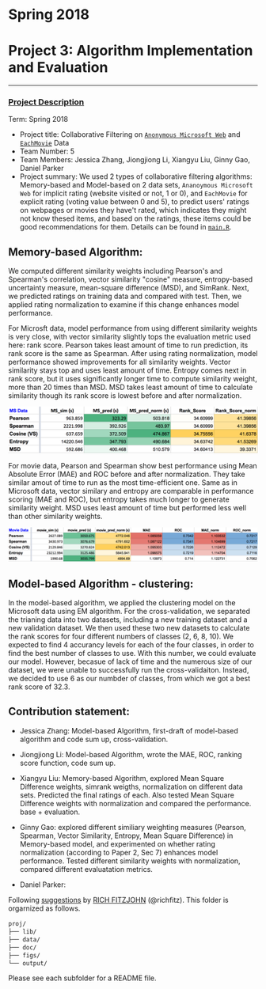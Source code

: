 # Spring 2018


# Project 3: Algorithm Implementation and Evaluation

----


### [Project Description](doc/)

Term: Spring 2018

+ Project title: Collaborative Filtering on [`Anonymous Microsoft Web`](https://archive.ics.uci.edu/ml/datasets/Anonymous+Microsoft+Web+Data) and [`EachMovie`](http://www.gatsby.ucl.ac.uk/~chuwei/data/EachMovie/eachmovie.html) Data
+ Team Number: 5
+ Team Members: Jessica Zhang, Jiongjiong Li, Xiangyu Liu, Ginny Gao, Daniel Parker
+ Project summary: We used 2 types of collaborative filtering algorithms: Memory-based and Model-based on 2 data sets, `Ananoymous Microsoft Web` for implicit rating (website visited or not, 1 or 0), and `EachMovie` for explicit rating (voting value between 0 and 5), to predict users' ratings on webpages or movies they have't rated, which indicates they might not know thesed items, and based on the ratings, these items could be good recommendations for them. Details can be found in [`main.R`](https://github.com/GU4243-ADS/project-3-algorithms-project-3-algorithms-group-7/blob/master/doc/main.R).

## Memory-based Algorithm:

We computed different similarity weights including Pearson's and Spearman's correlation, vector similarity "cosine" measure, entropy-based uncertainty measure, mean-square difference (MSD), and SimRank. Next, we predicted ratings on training data and compared with test. Then, we applied rating normalization to examine if this change enhances model performance. 

For Microsft data, model performance from using different similarity weights is very close, with vector similarity slightly tops the evaluation metric used here: rank score. Pearson takes least amount of time to run prediction, its rank score is the same as Spearman. After using rating normalization, model performance showed improvements for all similarity weights. Vector similarity stays top and uses least amount of time. Entropy comes next in rank score, but it uses significantly longer time to compute similarity weight, more than 20 times than MSD. MSD takes least amount of time to calculate similarity though its rank score is lowest before and after normalization.

![image](figs/Mem_based_MS_Comp.png)

For movie data, Pearson and Spearman show best performance using Mean Absolute Error (MAE) and ROC before and after normalization. They take similar amout of time to run as the most time-efficient one. Same as in Microsoft data, vector similary and entropy are comparable in performance scoring (MAE and ROC), but entropy takes much longer to generate similarity weight. MSD uses least amount of time but performed less well than other similarity weights.

![image](figs/Mem_based_movie_Comp.png)


## Model-based Algorithm - clustering:

In the model-based algorithm, we applied the clustering model on the Microsoft data using EM algorithm. For the cross-validation, we separated the trianing data into two datasets, including a new training dataset and a new validation dataset. We then used these two new datasets to calculate the rank scores for four different numbers of classes (2, 6, 8, 10). We expected to find 4 accurancy levels for each of the four classes, in order to find the best number of classes to use. With this number, we could evaluate our model. However, becasue of lack of time and the numerous size of our dataset, we were unable to successfully run the cross-validaiton. Instead, we decided to use 6 as our numbder of classes, from which we got a best rank score of 32.3.

## Contribution statement:  

- Jessica Zhang: Model-based Algorithm, first-draft of model-based algorithm and code sum up, cross-validation.

- Jiongjiong Li: Model-based Algorithm, wrote the MAE, ROC, ranking score function, code sum up.

- Xiangyu Liu: Memory-based Algorithm, explored Mean Square Difference weights, simrank weigths, normalization on different data sets. Predicted the final ratings of each. Also tested Mean Square Difference weights with normalization and compared the performance. base + evaluation. 

- Ginny Gao: explored different similiary weighting measures (Pearson, Spearman, Vector Similarity, Entropy, Mean Square Difference) in Memory-based model, and experimented on whether rating normalization (according to Paper 2, Sec 7) enhances model performance. Tested different similarity weights with normalization, compared different evaluatation metrics.

- Daniel Parker: 


Following [suggestions](http://nicercode.github.io/blog/2013-04-05-projects/) by [RICH FITZJOHN](http://nicercode.github.io/about/#Team) (@richfitz). This folder is orgarnized as follows.

```
proj/
├── lib/
├── data/
├── doc/
├── figs/
└── output/
```

Please see each subfolder for a README file.
